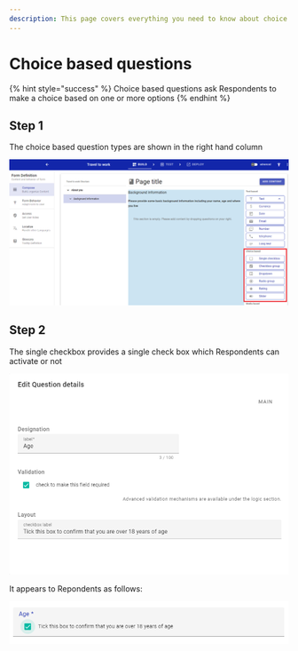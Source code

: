 ```yaml
---
description: This page covers everything you need to know about choice based questions
---
```


# Choice based questions

{% hint style="success" %}
Choice based questions ask Respondents to make a choice based on one or more options
{% endhint %}

## Step 1

The choice based question types are shown in the right hand column

![](<../../../.gitbook/assets/image (309).png>)

## Step 2

The single checkbox provides a single check box which Respondents can activate or not

![](<../../../.gitbook/assets/image (324).png>)

It appears to Repondents as follows:

![](<../../../.gitbook/assets/image (317).png>)
